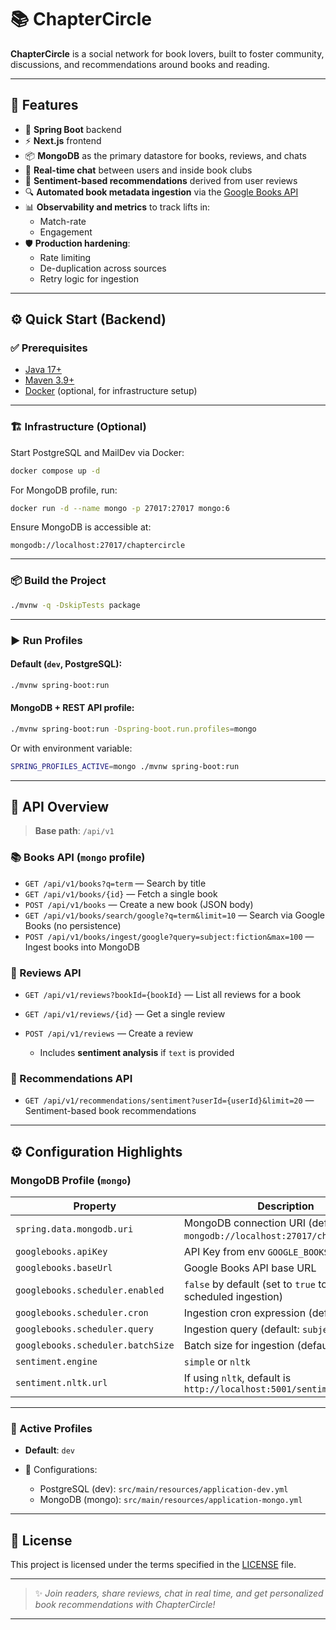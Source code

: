 # 📚 ChapterCircle

**ChapterCircle** is a social network for book lovers, built to foster community, discussions, and recommendations around books and reading.

---

## 🚀 Features

- 🧰 **Spring Boot** backend
- ⚡ **Next.js** frontend
- 📦 **MongoDB** as the primary datastore for books, reviews, and chats
- 💬 **Real-time chat** between users and inside book clubs
- 🧠 **Sentiment-based recommendations** derived from user reviews
- 🔍 **Automated book metadata ingestion** via the [Google Books API](https://developers.google.com/books)
- 📊 **Observability and metrics** to track lifts in:
  - Match-rate
  - Engagement
- 🛡️ **Production hardening**:
  - Rate limiting
  - De-duplication across sources
  - Retry logic for ingestion

---

## ⚙️ Quick Start (Backend)

### ✅ Prerequisites

- [Java 17+](https://adoptium.net/)
- [Maven 3.9+](https://maven.apache.org/)
- [Docker](https://www.docker.com/) (optional, for infrastructure setup)

---

### 🏗️ Infrastructure (Optional)

Start PostgreSQL and MailDev via Docker:

```bash
docker compose up -d
````

For MongoDB profile, run:

```bash
docker run -d --name mongo -p 27017:27017 mongo:6
```

Ensure MongoDB is accessible at:

```text
mongodb://localhost:27017/chaptercircle
```

---

### 📦 Build the Project

```bash
./mvnw -q -DskipTests package
```

---

### ▶️ Run Profiles

#### Default (`dev`, PostgreSQL):

```bash
./mvnw spring-boot:run
```

#### MongoDB + REST API profile:

```bash
./mvnw spring-boot:run -Dspring-boot.run.profiles=mongo
```

Or with environment variable:

```bash
SPRING_PROFILES_ACTIVE=mongo ./mvnw spring-boot:run
```

---

## 🔌 API Overview

> **Base path**: `/api/v1`

### 📚 Books API (`mongo` profile)

* `GET /api/v1/books?q=term` — Search by title
* `GET /api/v1/books/{id}` — Fetch a single book
* `POST /api/v1/books` — Create a new book (JSON body)
* `GET /api/v1/books/search/google?q=term&limit=10` — Search via Google Books (no persistence)
* `POST /api/v1/books/ingest/google?query=subject:fiction&max=100` — Ingest books into MongoDB

### 📝 Reviews API

* `GET /api/v1/reviews?bookId={bookId}` — List all reviews for a book
* `GET /api/v1/reviews/{id}` — Get a single review
* `POST /api/v1/reviews` — Create a review

    * Includes **sentiment analysis** if `text` is provided

### 📖 Recommendations API

* `GET /api/v1/recommendations/sentiment?userId={userId}&limit=20` —
  Sentiment-based book recommendations

---

## ⚙️ Configuration Highlights

### MongoDB Profile (`mongo`)

| Property                          | Description                                                                 |
| --------------------------------- | --------------------------------------------------------------------------- |
| `spring.data.mongodb.uri`         | MongoDB connection URI (default: `mongodb://localhost:27017/chaptercircle`) |
| `googlebooks.apiKey`              | API Key from env `GOOGLE_BOOKS_API_KEY`                                     |
| `googlebooks.baseUrl`             | Google Books API base URL                                                   |
| `googlebooks.scheduler.enabled`   | `false` by default (set to `true` to enable scheduled ingestion)            |
| `googlebooks.scheduler.cron`      | Ingestion cron expression (default: hourly)                                 |
| `googlebooks.scheduler.query`     | Ingestion query (default: `subject:fiction`)                                |
| `googlebooks.scheduler.batchSize` | Batch size for ingestion (default: 500)                                     |
| `sentiment.engine`                | `simple` or `nltk`                                                          |
| `sentiment.nltk.url`              | If using `nltk`, default is `http://localhost:5001/sentiment`               |

---

### 📁 Active Profiles

* **Default**: `dev`
* 🔧 Configurations:

    * PostgreSQL (dev): `src/main/resources/application-dev.yml`
    * MongoDB (mongo): `src/main/resources/application-mongo.yml`

---

## 📄 License

This project is licensed under the terms specified in the [LICENSE](./LICENSE) file.

---

> ✨ *Join readers, share reviews, chat in real time, and get personalized book recommendations with ChapterCircle!*
---